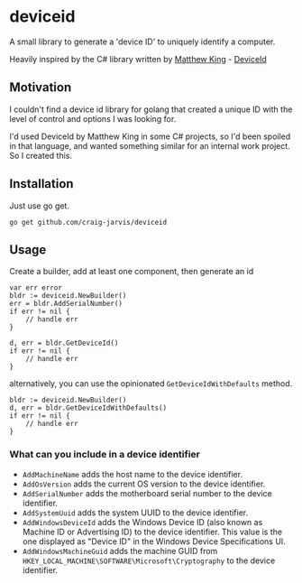 # deviceid

A small library to generate a 'device ID' to uniquely identify a computer.

Heavily inspired by the C# library written by [Matthew King](https://github.com/MatthewKing) - [DeviceId](https://github.com/MatthewKing/DeviceId)

## Motivation

I couldn't find a device id library for golang that created a unique ID with the level of control and options I was looking for.

I'd used DeviceId by Matthew King in some C# projects, so I'd been spoiled in that language, and wanted something similar for an internal work project. So I created this.

## Installation

Just use go get.

```
go get github.com/craig-jarvis/deviceid
```

## Usage

Create a builder, add at least one component, then generate an id

```
var err error
bldr := deviceid.NewBuilder()
err = bldr.AddSerialNumber()
if err != nil {
	// handle err
}

d, err = bldr.GetDeviceId()
if err != nil {
	// handle err
}
```

alternatively, you can use the opinionated `GetDeviceIdWithDefaults` method.

```
bldr := deviceid.NewBuilder()
d, err = bldr.GetDeviceIdWithDefaults()
if err != nil {
	// handle err
}
```

### What can you include in a device identifier

- `AddMachineName` adds the host name to the device identifier.
- `AddOsVersion` adds the current OS version to the device identifier.
- `AddSerialNumber` adds the motherboard serial number to the device identifier.
- `AddSystemUuid` adds the system UUID to the device identifier.
- `AddWindowsDeviceId` adds the Windows Device ID (also known as Machine ID or Advertising ID) to the device identifier. This value is the one displayed as "Device ID" in the Windows Device Specifications UI.
- `AddWindowsMachineGuid` adds the machine GUID from `HKEY_LOCAL_MACHINE\SOFTWARE\Microsoft\Cryptography` to the device identifier.

